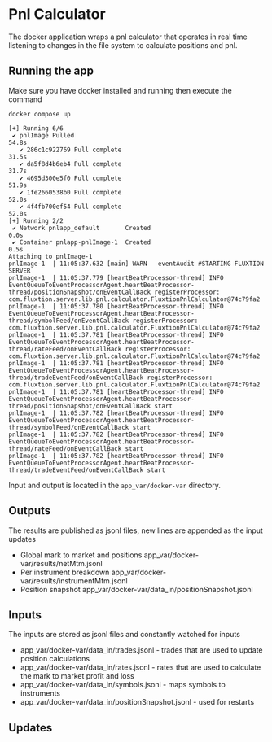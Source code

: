 # Pnl Calculator

The docker application wraps a pnl calculator that operates in real time listening to changes in the file system to 
calculate positions and pnl. 

## Running the app

Make sure you have docker installed and running then execute the command

```shell
docker compose up

[+] Running 6/6
 ✔ pnlImage Pulled                                                                                                                                                                                  54.8s 
   ✔ 286c1c922769 Pull complete                                                                                                                                                                     31.5s 
   ✔ da5f8d4b6eb4 Pull complete                                                                                                                                                                     31.7s 
   ✔ 4695d300e5f0 Pull complete                                                                                                                                                                     51.9s 
   ✔ 1fe2660538b0 Pull complete                                                                                                                                                                     52.0s 
   ✔ 4f4fb700ef54 Pull complete                                                                                                                                                                     52.0s 
[+] Running 2/2
 ✔ Network pnlapp_default       Created                                                                                                                                                              0.0s 
 ✔ Container pnlapp-pnlImage-1  Created                                                                                                                                                              0.5s 
Attaching to pnlImage-1
pnlImage-1  | 11:05:37.632 [main] WARN   eventAudit #STARTING FLUXTION SERVER
pnlImage-1  | 11:05:37.779 [heartBeatProcessor-thread] INFO   EventQueueToEventProcessorAgent.heartBeatProcessor-thread/positionSnapshot/onEventCallBack registerProcessor: com.fluxtion.server.lib.pnl.calculator.FluxtionPnlCalculator@74c79fa2
pnlImage-1  | 11:05:37.780 [heartBeatProcessor-thread] INFO   EventQueueToEventProcessorAgent.heartBeatProcessor-thread/symbolFeed/onEventCallBack registerProcessor: com.fluxtion.server.lib.pnl.calculator.FluxtionPnlCalculator@74c79fa2
pnlImage-1  | 11:05:37.781 [heartBeatProcessor-thread] INFO   EventQueueToEventProcessorAgent.heartBeatProcessor-thread/rateFeed/onEventCallBack registerProcessor: com.fluxtion.server.lib.pnl.calculator.FluxtionPnlCalculator@74c79fa2
pnlImage-1  | 11:05:37.781 [heartBeatProcessor-thread] INFO   EventQueueToEventProcessorAgent.heartBeatProcessor-thread/tradeEventFeed/onEventCallBack registerProcessor: com.fluxtion.server.lib.pnl.calculator.FluxtionPnlCalculator@74c79fa2
pnlImage-1  | 11:05:37.781 [heartBeatProcessor-thread] INFO   EventQueueToEventProcessorAgent.heartBeatProcessor-thread/positionSnapshot/onEventCallBack start
pnlImage-1  | 11:05:37.782 [heartBeatProcessor-thread] INFO   EventQueueToEventProcessorAgent.heartBeatProcessor-thread/symbolFeed/onEventCallBack start
pnlImage-1  | 11:05:37.782 [heartBeatProcessor-thread] INFO   EventQueueToEventProcessorAgent.heartBeatProcessor-thread/rateFeed/onEventCallBack start
pnlImage-1  | 11:05:37.782 [heartBeatProcessor-thread] INFO   EventQueueToEventProcessorAgent.heartBeatProcessor-thread/tradeEventFeed/onEventCallBack start

```

Input and output is located in the `app_var/docker-var` directory. 

## Outputs
The results are published as jsonl files, new lines are appended as the input updates
- Global mark to market and positions app_var/docker-var/results/netMtm.jsonl 
- Per instrument breakdown app_var/docker-var/results/instrumentMtm.jsonl 
- Position snapshot app_var/docker-var/data_in/positionSnapshot.jsonl 

## Inputs
The inputs are stored as jsonl files and constantly watched for inputs

- app_var/docker-var/data_in/trades.jsonl - trades that are used to update position calculations
- app_var/docker-var/data_in/rates.jsonl - rates that are used to calculate the mark to market profit and loss
- app_var/docker-var/data_in/symbols.jsonl - maps symbols to instruments
- app_var/docker-var/data_in/positionSnapshot.jsonl - used for restarts

## Updates
